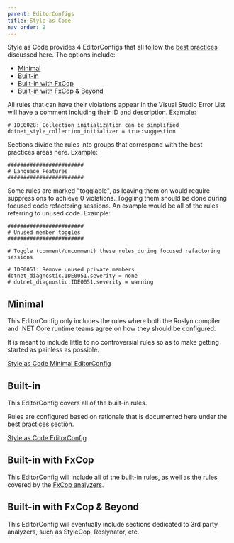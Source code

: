 ```yaml
---
parent: EditorConfigs
title: Style as Code
nav_order: 2
---
```


Style as Code provides 4 EditorConfigs that all follow the [best practices](../Best_Practices/index.md) discussed here. The options include:

* [Minimal](#minimal)
* [Built-in](#built-in)
* [Built-in with FxCop](#built-in-with-fxcop)
* [Built-in with FxCop & Beyond](#built-in-with-fxcop--beyond)

All rules that can have their violations appear in the Visual Studio Error List will have a comment including their ID and description. Example:

```
# IDE0028: Collection initialization can be simplified
dotnet_style_collection_initializer = true:suggestion
```

Sections divide the rules into groups that correspond with the best practices areas here. Example:

```
########################
# Language Features
########################
```

Some rules are marked "togglable", as leaving them on would require suppressions to achieve 0 violations. Toggling them should be done during focused code refactoring sessions. An example would be all of the rules referring to unused code. Example: 

```
########################
# Unused member toggles
########################

# Toggle (comment/uncomment) these rules during focused refactoring sessions

# IDE0051: Remove unused private members
dotnet_diagnostic.IDE0051.severity = none
# dotnet_diagnostic.IDE0051.severity = warning
```

## Minimal

This EditorConfig only includes the rules where both the Roslyn compiler and .NET Core runtime teams agree on how they should be configured.

It is meant to include little to no controversial rules so as to make getting started as painless as possible.

[Style as Code Minimal EditorConfig](https://github.com/kmgallahan/Style-as-Code/blob/master/editorconfig/.editorconfig_minimal)

## Built-in

This EditorConfig covers all of the built-in rules.

Rules are configured based on rationale that is documented here under the best practices section.

[Style as Code EditorConfig](https://github.com/kmgallahan/Style-as-Code/blob/master/editorconfig/.editorconfig)

## Built-in with FxCop

This EditorConfig will include all of the built-in rules, as well as the rules covered by the [FxCop analyzers](https://docs.microsoft.com/visualstudio/code-quality/configure-fxcop-analyzers).

## Built-in with FxCop & Beyond

This EditorConfig will eventually include sections dedicated to 3rd party analyzers, such as StyleCop, Roslynator, etc.

